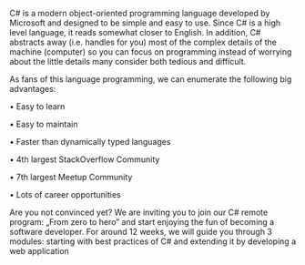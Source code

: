 C# is a modern object-oriented programming language developed by Microsoft and designed to be simple and easy to use. 
Since C# is a high level language, it reads somewhat closer to English. In addition, C# abstracts away (i.e. handles for you) 
most of the complex details of the machine (computer) so you can focus on programming instead of worrying about the little details many 
consider both tedious and difficult.

As fans of this language programming, we can enumerate the following big advantages:

• Easy to learn

• Easy to maintain

• Faster than dynamically typed languages

• 4th largest StackOverflow Community

• 7th largest Meetup Community

• Lots of career opportunities

Are you not convinced yet? We are inviting you to join our C# remote program: „From zero to hero” and start enjoying the fun of becoming
a software developer. For around 12 weeks, we will guide you through 3 modules: starting with best practices of C# and extending it by
developing a web application
